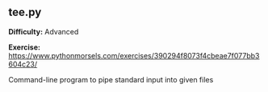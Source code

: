 ## tee.py

**Difficulty:** Advanced

**Exercise:** https://www.pythonmorsels.com/exercises/390294f8073f4cbeae7f077bb3604c23/

Command-line program to pipe standard input into given files
    